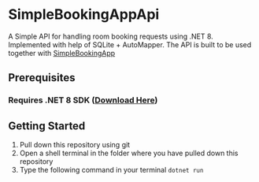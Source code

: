 # SimpleBookingAppApi
A Simple API for handling room booking requests using .NET 8. Implemented with help of SQLite + AutoMapper.
The API is built to be used together with [SimpleBookingApp](https://github.com/senadmd/SimpleBookingApp)
## Prerequisites
### Requires .NET 8 SDK ([Download Here](https://dotnet.microsoft.com/en-us/download/dotnet/8.0))
## Getting Started
1. Pull down this repository using git
2. Open a shell terminal in the folder where you have pulled down this repository
3. Type the following command in your terminal `dotnet run`